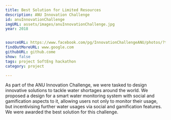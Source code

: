 ```yaml
---
title: Best Solution for Limited Resources 
description: ANU Innovation Challenge 
id: anuInnovationChallenge
imgURL: assets/images/anuInnovationChallenge.jpg 
year: 2018


sourceURL: https://www.facebook.com/pg/InnovationChallengeANU/photos/?tab=album&album_id=2156893164541540&ref=page_internal
findOutMoreURL: www.google.com
githubURL: github.come
show: false
tags: project SoftEng hackathon
category: project

---
```

 
As part of the ANU Innovation Challenge, we were tasked to design innovative solutions to tackle water shortages around the world.
We proposed a design for a smart water monitoring system with social and gamification aspects to it, 
allowing users not only to monitor their usage, but incentivising further water usages via social and gamification features.
We were awarded the best solution for this challenge.